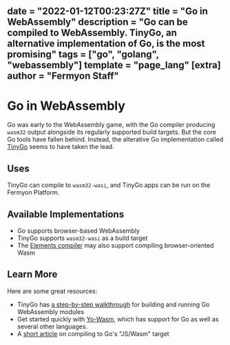 date = "2022-01-12T00:23:27Z"
title = "Go in WebAssembly"
description = "Go can be compiled to WebAssembly. TinyGo, an alternative implementation of Go, is the most promising"
tags = ["go", "golang", "webassembly"]
template = "page_lang"
[extra]
author = "Fermyon Staff"
---
# Go in WebAssembly

Go was early to the WebAssembly game, with the Go compiler producing `wasm32` output alongside its regularly supported build targets.
But the core Go tools have fallen behind.
Instead, the alterative Go implementation called [TinyGo](https://tinygo.org/) seems to have taken the lead.

## Uses

TinyGo can compile to `wasm32-wasi`, and TinyGo apps can be run on the Fermyon Platform.

## Available Implementations

- Go supports browser-based WebAssembly
- TinyGo supports `wasm32-wasi` as a build target
- The [Elements compiler](https://www.elementscompiler.com/elements/) may also support compiling browser-oriented Wasm

## Learn More

Here are some great resources:

- TinyGo has [a step-by-step walkthrough](https://tinygo.org/docs/guides/webassembly/) for building and running Go WebAssembly modules
- Get started quickly with [Yo-Wasm](https://github.com/deislabs/yo-wasm), which has support for Go as well as several other languages.
- A [short article](https://golangbot.com/webassembly-using-go/) on compiling to Go's "JS/Wasm" target